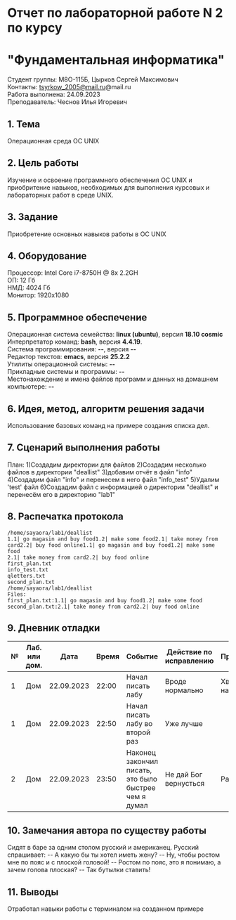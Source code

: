 # Отчет по лабораторной работе N 2 по курсу
# "Фундаментальная информатика"

Студент группы: M8О-115Б, Цырков Сергей Максимович\
Контакты: tsyrkow_2005@mail.ru@mail.ru \
Работа выполнена: 24.09.2023\
Преподаватель: Чеснов Илья Игоревич

## 1. Тема

Операционная среда ОС UNIX

## 2. Цель работы

Изучение и освоение программного обеспечения ОС UNIX и приобритение навыков, необходимых для выполнения курсовых и лабораторных работ в среде UNIX.

## 3. Задание

Приобретение основных навыков работы в ОС UNIX

## 4. Оборудование

Процессор: Intel Core i7-8750H @ 8x 2.2GH\
ОП: 12 Гб\
НМД: 4024 Гб\
Монитор: 1920x1080

## 5. Программное обеспечение

Операционная система семейства: **linux (ubuntu)**, версия **18.10 cosmic**\
Интерпретатор команд: **bash**, версия **4.4.19**.\
Система программирования: **--**, версия **--**\
Редактор текстов: **emacs**, версия **25.2.2**\
Утилиты операционной системы: **--**\
Прикладные системы и программы: **--**\
Местонахождение и имена файлов программ и данных на домашнем компьютере: **--**

## 6. Идея, метод, алгоритм решения задачи

Использование базовых команд на примере создания списка дел. 

## 7. Сценарий выполнения работы

План: 
1)Создадим директории для файлов
2)Создадим несколько файлов в директории "deallist"
3)добавим отчёт в файл "info"
4)Создадим файл "info" и перенесем в него файл "info_test"
5)Удалим 'test' файл
6)Cоздадим файл с информацией о директории "deallist" и перенесём его в директорию "lab1"

## 8. Распечатка протокола
```
/home/sayaora/lab1/deallist
1.1| go magasin and buy food1.2| make some food2.1| take money from card2.2| buy food online1.1| go magasin and buy food1.2| make some food
2.1| take money from card2.2| buy food online
first_plan.txt
info_test.txt
qletters.txt
second_plan.txt
/home/sayaora/lab1/deallist
Files:
first_plan.txt:1.1| go magasin and buy food1.2| make some food
second_plan.txt:2.1| take money from card2.2| buy food online
```
## 9. Дневник отладки

| № | Лаб. или дом. | Дата       | Время     | Событие                  | Действие по исправлению | Примечание  |
|---|---------------|------------|-----------|--------------------------|-------------------------|-------------|
|1  | Дом           | 22.09.2023 | 22:00     | Начал писать лабу         | Вроде нормально      | Хватило не надолго            |
|1  | Дом           | 22.09.2023 | 22:50     | Начал писать лабу во второй раз       | Уже лучше      |            |
|2  | Дом           | 22.09.2023 | 23:50    | Наконец закончил писать, это было быстрее чем я думал | Не дай Бог вернусться |    Радостно         |

## 10. Замечания автора по существу работы

Сидят в баре за одним столом русский и американец. Русский спрашивает:
-- А какую бы ты хотел иметь жену?
-- Ну, чтобы ростом мне по пояс и с плоской головой!
-- Ростом по пояс, это я понимаю, а зачем голова плоская?
-- Так бутылки ставить!

## 11. Выводы

Отработал навыки работы с терминалом на созданном примере

